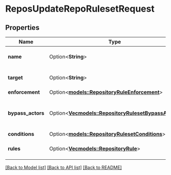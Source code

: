 # ReposUpdateRepoRulesetRequest

## Properties

Name | Type | Description | Notes
------------ | ------------- | ------------- | -------------
**name** | Option<**String**> | The name of the ruleset. | [optional]
**target** | Option<**String**> | The target of the ruleset | [optional]
**enforcement** | Option<[**models::RepositoryRuleEnforcement**](repository-rule-enforcement.md)> |  | [optional]
**bypass_actors** | Option<[**Vec<models::RepositoryRulesetBypassActor>**](repository-ruleset-bypass-actor.md)> | The actors that can bypass the rules in this ruleset | [optional]
**conditions** | Option<[**models::RepositoryRulesetConditions**](repository-ruleset-conditions.md)> |  | [optional]
**rules** | Option<[**Vec<models::RepositoryRule>**](repository-rule.md)> | An array of rules within the ruleset. | [optional]

[[Back to Model list]](../README.md#documentation-for-models) [[Back to API list]](../README.md#documentation-for-api-endpoints) [[Back to README]](../README.md)


